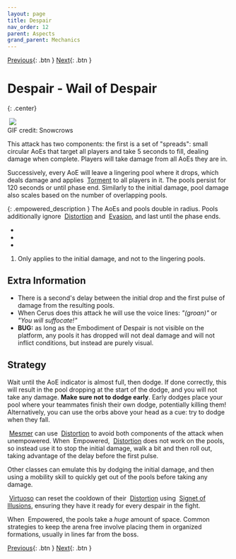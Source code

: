 ```yaml
---
layout: page
title: Despair
nav_order: 12
parent: Aspects
grand_parent: Mechanics
---
```


[Previous](gluttony.html){: .btn } [Next](regret.html){: .btn }

# Despair - Wail of Despair
{: .center}

<img class="divider">

<img class="attack_gif" src="../../images/mechanics/despair.gif">

<div class="smalltext center">GIF credit: Snowcrows</div>

<img class="divider">

This attack has two components: the first is a set of "spreads": small circular AoEs that target all players and take 5 seconds to fill, dealing damage when complete. Players will take damage from all AoEs they are in.

Successively, every AoE will leave a lingering pool where it drops, which deals damage and applies <img class="inline torment"> [Torment] to all players in it. The pools persist for 120 seconds or until phase end. Similarly to the initial damage, pool damage also scales based on the number of overlapping pools.


{: .empowered_description }
The AoEs and pools double in radius. Pools additionally ignore <img class="inline distort"> [Distortion] and <img class="inline dodge"> [Evasion], and last until the phase ends. 

<div>
  <ul class="mechtable">
    <li class="table-header">
      <img class="table-img distort">
      <img class="table-img glint_h">
      <img class="table-img feedback">
      <img class="table-img dodge">
      <img class="table-img jump">
      <img class="table-img protection">
      <img class="table-img block">
      <img class="table-img barrier">
    </li>
    <li class="table-row">
      <img class="table-img ok">
      <img class="table-img ok">
      <img class="table-img notok">
      <img class="table-img ok">
      <img class="table-img notok">
      <img class="table-img ok">
      <img class="table-img notok">
      <img class="table-img ok">
    </li>
    <li class="emp-row">
      <img class="table-img kinda1">
      <img class="table-img ok">
      <img class="table-img notok">
      <img class="table-img kinda1">
      <img class="table-img notok">
      <img class="table-img ok">
      <img class="table-img notok">
      <img class="table-img ok">
    </li>
  </ul>
</div>

1. Only applies to the initial damage, and not to the lingering pools.

## Extra Information

- There is a second's delay between the initial drop and the first pulse of damage from the resulting pools.
- When Cerus does this attack he will use the voice lines: _"(groan)"_ or _"You will suffocate!"_
- **BUG:** as long as the Embodiment of Despair is not visible on the platform, any pools it has dropped will not deal damage and will not inflict conditions, but instead are purely visual.

## Strategy

Wait until the AoE indicator is almost full, then dodge. If done correctly, this will result in the pool dropping at the start of the dodge, and you will not take any damage. **Make sure not to dodge early**. Early dodges place your pool where your teammates finish their own dodge, potentially killing them! Alternatively, you can use the orbs above your head as a cue: try to dodge when they fall.

<img class="inline mesmer"> [Mesmer] can use <img class="inline distort"> [Distortion] to avoid both components of the attack when unempowered. When <img class="inline empowered_add"> Empowered, <img class="inline distort"> [Distortion] does not work on the pools, so instead use it to stop the initial damage, walk a bit and then roll out, taking advantage of the delay before the first pulse. 

Other classes can emulate this by dodging the initial damage, and then using a mobility skill to quickly get out of the pools before taking any damage.

<img class="inline virtuoso"> [Virtuoso] can reset the cooldown of their <img class="inline distort"> [Distortion] using <img class="inline illusions"> [Signet of Illusions], ensuring they have it ready for every despair in the fight.

When <img class="inline empowered_add"> Empowered, the pools take a _huge_ amount of space. Common strategies to keep the arena free involve placing them in organized formations, usually in lines far from the boss.

[Previous](gluttony.html){: .btn } [Next](regret.html){: .btn }

[Empowered]: https://wiki.guildwars2.com/wiki/Empowered_(Cerus)
[Torment]: https://wiki.guildwars2.com/wiki/Torment
[Distortion]: https://wiki.guildwars2.com/wiki/Distortion
[Evasion]: https://wiki.guildwars2.com/wiki/Evade
[Mesmer]: https://wiki.guildwars2.com/wiki/Mesmer
[Virtuoso]: https://wiki.guildwars2.com/wiki/Virtuoso
[Signet of Illusions]: https://wiki.guildwars2.com/wiki/Signet_of_Illusions